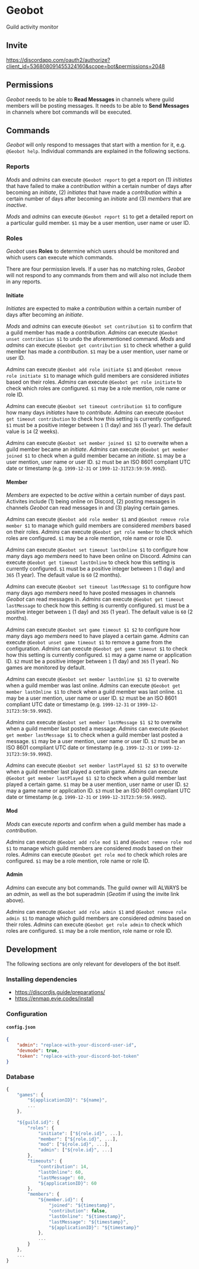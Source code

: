 # Geobot
Guild activity monitor

## Invite
https://discordapp.com/oauth2/authorize?client_id=536808091455324160&scope=bot&permissions=2048

## Permissions
*Geobot* needs to be able to **Read Messages** in channels where guild members will be posting messages. It needs to be able to **Send Messages** in channels where bot commands will be executed.

## Commands
*Geobot* will only respond to messages that start with a mention for it, e.g. `@Geobot help`. Individual commands are explained in the following sections.

### Reports

*Mods* and *admins* can execute `@Geobot report` to get a report on (1) *initiates* that have failed to make a *contribution* within a certain number of days after becoming an *initiate*, (2) *initiates* that have made a *contribution* within a certain number of days after becoming an *initiate* and (3) *members* that are *inactive*.

*Mods* and *admins* can execute `@Geobot report $1` to get a detailed report on a particular guild member. `$1` may be a user mention, user name or user ID.

### Roles

*Geobot* uses **Roles** to determine which users should be monitored and which users can execute which commands.

There are four permission levels. If a user has no matching roles, *Geobot* will not respond to any commands from them and will also not include them in any reports.

#### Initiate

*Initiates* are expected to make a *contribution* within a certain number of days after becoming an *initiate*.

*Mods* and *admins* can execute `@Geobot set contribution $1` to confirm that a guild member has made a *contribution*. *Admins* can execute `@Geobot unset contribution $1` to undo the aforementioned command. *Mods* and *admins* can execute `@Geobot get contribution $1` to check whether a guild member has made a *contribution*. `$1` may be a user mention, user name or user ID.

*Admins* can execute `@Geobot add role initiate $1` and `@Geobot remove role initiate $1` to manage which guild members are considered *initiates* based on their roles. *Admins* can execute `@Geobot get role initiate` to check which roles are configured. `$1` may be a role mention, role name or role ID.

*Admins* can execute `@Geobot set timeout contribution $1` to configure how many days *initiates* have to *contribute*. *Admins* can execute `@Geobot get timeout contribution` to check how this setting is currently configured. `$1` must be a positive integer between `1` (1 day) and `365` (1 year). The default value is `14` (2 weeks).

*Admins* can execute `@Geobot set member joined $1 $2` to overwite when a guild member became an *initiate*. *Admins* can execute `@Geobot get member joined $1` to check when a guild member became an *initiate*. `$1` may be a user mention, user name or user ID. `$2` must be an ISO 8601 compliant UTC date or timestamp (e.g. `1999-12-31` or `1999-12-31T23:59:59.999Z`).

#### Member

*Members* are expected to be *active* within a certain number of days past. Activites include (1) being online on Discord, (2) posting messages in channels *Geobot* can read messages in and (3) playing certain games.

*Admins* can execute `@Geobot add role member $1` and `@Geobot remove role member $1` to manage which guild members are considered *members* based on their roles. *Admins* can execute `@Geobot get role member` to check which roles are configured. `$1` may be a role mention, role name or role ID.

*Admins* can execute `@Geobot set timeout lastOnline $1` to configure how many days ago *members* need to have been online on Discord. *Admins* can execute `@Geobot get timeout lastOnline` to check how this setting is currently configured. `$1` must be a positive integer between `1` (1 day) and `365` (1 year). The default value is `60` (2 months).

*Admins* can execute `@Geobot set timeout lastMessage $1` to configure how many days ago *members* need to have posted messages in channels *Geobot* can read messages in.  *Admins* can execute `@Geobot get timeout lastMessage` to check how this setting is currently configured. `$1` must be a positive integer between `1` (1 day) and `365` (1 year). The default value is `60` (2 months).

*Admins* can execute `@Geobot set game timeout $1 $2` to configure how many days ago *members* need to have played a certain game. *Admins* can execute `@Geobot unset game timeout $1` to remove a game from the configuration. *Admins* can execute `@Geobot get game timeout $1` to check how this setting is currently configured. `$1` may a game name or application ID. `$2` must be a positive integer between `1` (1 day) and `365` (1 year). No games are monitored by default.

*Admins* can execute `@Geobot set member lastOnline $1 $2` to overwite when a guild member was last online. *Admins* can execute `@Geobot get member lastOnline $1` to check when a guild member was last online. `$1` may be a user mention, user name or user ID. `$2` must be an ISO 8601 compliant UTC date or timestamp (e.g. `1999-12-31` or `1999-12-31T23:59:59.999Z`).

*Admins* can execute `@Geobot set member lastMessage $1 $2` to overwite when a guild member last posted a message. *Admins* can execute `@Geobot get member lastMessage $1` to check when a guild member last posted a message. `$1` may be a user mention, user name or user ID. `$2` must be an ISO 8601 compliant UTC date or timestamp (e.g. `1999-12-31` or `1999-12-31T23:59:59.999Z`).

*Admins* can execute `@Geobot set member lastPlayed $1 $2 $3` to overwite when a guild member last played a certain game. *Admins* can execute `@Geobot get member lastPlayed $1 $2` to check when a guild member last played a certain game. `$1` may be a user mention, user name or user ID. `$2` may a game name or application ID. `$3` must be an ISO 8601 compliant UTC date or timestamp (e.g. `1999-12-31` or `1999-12-31T23:59:59.999Z`).

#### Mod

*Mods* can execute *reports* and confirm when a guild member has made a *contribution*.

*Admins* can execute `@Geobot add role mod $1` and `@Geobot remove role mod $1` to manage which guild members are considered *mods* based on their roles. *Admins* can execute `@Geobot get role mod` to check which roles are configured. `$1` may be a role mention, role name or role ID.

#### Admin

*Admins* can execute any bot commands. The guild owner will ALWAYS be an *admin*, as well as the bot superadmin (*Geotim* if using the invite link above).

*Admins* can execute `@Geobot add role admin $1` and `@Geobot remove role admin $1` to manage which guild members are considered *admins* based on their roles. *Admins* can execute `@Geobot get role admin` to check which roles are configured. `$1` may be a role mention, role name or role ID.

## Development

The following sections are only relevant for developers of the bot itself.

### Installing dependencies

* https://discordjs.guide/preparations/
* https://enmap.evie.codes/install

### Configuration

#### `config.json`

```json
{
    "admin": "replace-with-your-discord-user-id",
    "devmode": true,
    "token": "replace-with-your-discord-bot-token"
}
```

### Database

```js
{
    "games": {
        "${applicationID}": "${name}",
        ...
    },
    
    "${guild.id}": {
        "roles": {
            "initiate": ["${role.id}", ...],
            "member": ["${role.id}", ...],
            "mod": ["${role.id}", ...],
            "admin": ["${role.id}", ...]
        },
        "timeouts": {
            "contribution": 14,
            "lastOnline": 60,
            "lastMessage": 60,
            "${applicationID}": 60
        },
        "members": {
            "${member.id}": {
                "joined": "${timestamp}",
                "contribution": false,
                "lastOnline": "${timestamp}",
                "lastMessage": "${timestamp}",
                "${applicationID}": "${timestamp}"
            },
            ...
        }
    },
    ...
}
```
